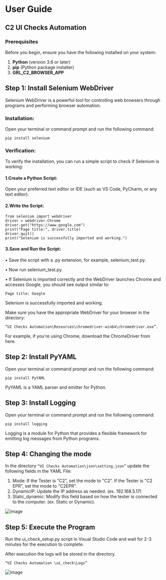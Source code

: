 # User Guide 

## C2 UI Checks Automation
### Prerequisites
  Before you begin, ensure you have the following installed on your system:
  
1. **Python** (version 3.6 or later)
2. **pip** (Python package installer)
3. **GRL_C2_BROWSER_APP**

## Step 1: Install Selenium WebDriver

  Selenium WebDriver is a powerful tool for controlling web browsers through programs and 
performing browser automation.

  ### Installation:
  Open your terminal or command prompt and run the following command:
  ```
  pip install selenium
  ```
  ### Verification: 
  To verify the installation, you can run a simple script to check if Selenium is 
  working:

 #### 1.Create a Python Script:
  
  Open your preferred text editor or IDE (such as VS Code, PyCharm, or any text editor).

 #### 2.Write the Script:
  ```
from selenium import webdriver
driver = webdriver.Chrome
driver.get("https://www.google.com")
print("Page title:", driver.title)
driver.quit() 
print("Selenium is successfully imported and working.")
  ```
 #### 3.Save and Run the Script:
  
  • Save the script with a .py extension, for example, selenium_test.py.
  
  • Now run selenium_test.py.
  
  • If Selenium is imported correctly and the WebDriver launches Chrome and accesses 
  Google, you should see output similar to:
  
```Page title: Google```

Selenium is successfully imported and working.

Make sure you have the appropriate WebDriver for your browser in the directory:

```“UI Checks Automation\Resources\chromedriver-win64\chromedriver.exe”.```

For example, if you're using Chrome, download the ChromeDriver from here.

## Step 2: Install PyYAML

Open your terminal or command prompt and run the following command:

```
pip install PyYAML
```

PyYAML is a YAML parser and emitter for Python.

## Step 3: Install Logging

Open your terminal or command prompt and run the following command:

```
pip install logging
```

Logging is a module for Python that provides a flexible framework for emitting log messages 
from Python programs.

## Step 4: Changing the mode

In the directory 
```“UI Checks Automation\json\setting.json”```
update the following fields in the YAML File:

1. Mode: If the Tester is "C2", set the mode to "C2". If the Tester is "C2 EPR", set the 
mode to "C2EPR".
2. DynamicIP: Update the IP address as needed. (ex. 192.168.5.17)
3. Static_dynamic: Modify this field based on how the tester is connected to the 
computer. (ex. Static or Dynamic).

![image](https://github.com/naveen2624/UI-Checks-Automation/assets/112943571/4b675d1d-75af-4f0b-91b2-41f4ad91f385)


## Step 5: Execute the Program

Run the ui_check_setup.py script in Visual Studio Code and wait for 2-3 minutes for the 
execution to complete. 

After execution the logs will be stored in the directory.

```“UI Checks Automation \ui_check\Logs”```

![image](https://github.com/naveen2624/UI-Checks-Automation/assets/112943571/fbf1de18-556f-47b2-ad74-dd6dcdc9b968)
